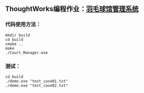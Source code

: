 ## ThoughtWorks编程作业：[羽毛球馆管理系统](https://www.dreamer.im/2019/04/27/%E9%9A%8F%E7%AC%94/thoughtworks2018%E6%A0%A1%E6%8B%9B%E9%9D%A2%E8%AF%95%E9%A2%98%E2%80%94%E2%80%94%E7%BE%BD%E6%AF%9B%E7%90%83%E9%A6%86/)
### 代码使用方法：

```
mkdir build
cd build
cmake ..
make
./Court_Manager.exe
```

### 测试：

```
cd build
./demo.exe "test_case01.txt"
./demo.exe "test_case02.txt"
```